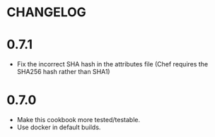 # CHANGELOG

# 0.7.1

- Fix the incorrect SHA hash in the attributes file (Chef requires the SHA256
  hash rather than SHA1)

# 0.7.0

- Make this cookbook more tested/testable.
- Use docker in default builds.
